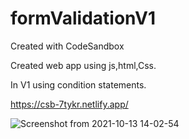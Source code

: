 # formValidationV1
Created with CodeSandbox

Created web app using js,html,Css.

In V1 using condition statements.



https://csb-7tykr.netlify.app/



![Screenshot from 2021-10-13 14-02-54](https://user-images.githubusercontent.com/32466796/137101277-22d22713-93f7-434c-85dd-4361040a9e58.png)
